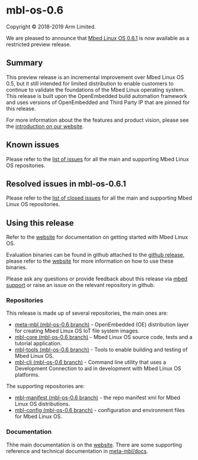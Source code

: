 # mbl-os-0.6

Copyright © 2018-2019 Arm Limited.

We are pleased to announce that [Mbed Linux OS 0.6.1][mbl-linux-release] is now available as a restricted preview release.

## Summary

This preview release is an incremental improvement over Mbed Linux OS 0.5, but it still intended for limited distribution to enable customers to continue to validate the foundations of the Mbed Linux operating system. This release is built upon the OpenEmbedded build automation framework and uses versions of OpenEmbedded and Third Party IP that are pinned for this release.

For more information about the the features and product vision, please see the [introduction on our website][mbl-introduction].

## Known issues

Please refer to the [list of issues][mbl-issues] for all the main and supporting Mbed Linux OS repositories.

## Resolved issues in mbl-os-0.6.1

Please refer to the [list of closed issues][mbl-issues-0.6.1] for all the main and supporting Mbed Linux OS repositories.

## Using this release

Refer to the [website][mbl-start-guide] for documentation on getting started with Mbed Linux OS.

Evaluation binaries can be found in github attached to the [github release][mbl-linux-release], please refer to the [website][mbl-start-guide] for more information on how to use these binaries.

Please ask any questions or provide feedback about this release via [mbed support][mbed-email] or raise an issue on the relevant repository in github.

### Repositories

This release is made up of several repositories, the main ones are:

* [meta-mbl (mbl-os-0.6 branch)][meta-mbl] - OpenEmbedded (OE) distribution layer for creating Mbed Linux OS IoT file system images.
* [mbl-core (mbl-os-0.6 branch)][mbl-core] - Mbed Linux OS source code, tests and a tutorial application.
* [mbl-tools (mbl-os-0.6 branch)][mbl-tools] - Tools to enable building and testing of Mbed Linux OS.
* [mbl-cli (mbl-os-0.6 branch)][mbl-cli] - Command line utility that uses a Development Connection to aid in development with Mbed Linux OS platforms.

The supporting repositories are:

* [mbl-manifest (mbl-os-0.6 branch)][mbl-manifest] - the repo manifest xml for Mbed Linux OS distributions.
* [mbl-config (mbl-os-0.6 branch)][mbl-config] - configuration and environment files for Mbed Linux OS.

### Documentation

Thhe main documentation is on the [website][mbl-introduction]. There are some supporting reference and technical documentation in [meta-mbl/docs][mbl-extra-docs].


[mbl-linux-release]: https://github.com/ARMmbed/mbl-manifest/releases/tag/mbl-os-0.6.1
[mbl-extra-docs]: https://github.com/ARMmbed/meta-mbl/tree/mbl-os-0.6/docs
[mbl-start-guide]: https://os.mbed.com/docs/mbed-linux-os/v0.6/welcome/index.html#getting-started
[mbl-introduction]: https://os.mbed.com/docs/mbed-linux-os/v0.6/welcome/index.html
[mbed-email]: mailto:support@mbed.com
[mbl-issues]: https://github.com/issues?q=is%3Aissue+archived%3Afalse+repo%3AARMmbed%2Fmbl-tools+repo%3AARMmbed%2Fmeta-mbl+repo%3AARMmbed%2Fmbl-manifest+repo%3AARMmbed%2Fmbl-core+repo%3AARMmbed%2Fmbl-cli+repo%3AARMmbed%2Fmbl-config+is%3Aopen
[mbl-issues-0.6.1]: https://github.com/issues?utf8=%E2%9C%93&q=is%3Aissue+archived%3Afalse+repo%3AARMmbed%2Fmbl-tools+repo%3AARMmbed%2Fmeta-mbl+repo%3AARMmbed%2Fmbl-manifest+repo%3AARMmbed%2Fmbl-core+repo%3AARMmbed%2Fmbl-cli+repo%3AARMmbed%2Fmbl-config+milestone%3Ambl-os-0.6.1

[meta-mbl]: https://github.com/ARMmbed/meta-mbl/tree/mbl-os-0.6
[mbl-core]: https://github.com/ARMmbed/mbl-core/tree/mbl-os-0.6
[mbl-tools]: https://github.com/ARMmbed/mbl-tools/tree/mbl-os-0.6
[mbl-manifest]: https://github.com/ARMmbed/mbl-manifest/tree/mbl-os-0.6
[mbl-config]: https://github.com/ARMmbed/mbl-config/tree/mbl-os-0.6
[mbl-cli]: https://github.com/ARMmbed/mbl-cli/tree/mbl-os-0.6
